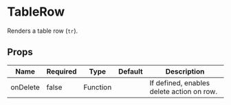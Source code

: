 # TableRow

Renders a table row (`tr`).

## Props

| Name          | Required    | Type          | Default       | Description   |
| ------------- | ----------- | ------------- | ------------- | ------------- |
| onDelete      | false       | Function      |               | If defined, enables delete action on row. |
